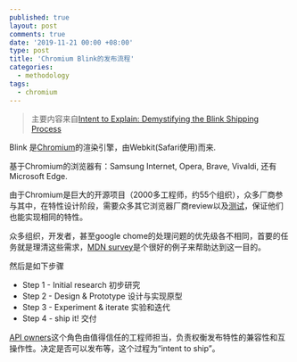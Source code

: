 ```yaml
---
published: true
layout: post
comments: true
date: '2019-11-21 00:00 +08:00'
type: post
title: 'Chromium Blink的发布流程'
categories:
  - methodology
tags:
  - chromium
---
```

> 主要内容来自[Intent to Explain: Demystifying the Blink Shipping Process](https://blog.chromium.org/2019/11/intent-to-explain-demystifying-blink.html)

Blink 是[Chromium](https://www.chromium.org/)的渲染引擎，由Webkit(Safari使用)而来.

基于Chromium的浏览器有：Samsung Internet, Opera, Brave, Vivaldi, 还有 Microsoft Edge.

由于Chromium是巨大的开源项目（2000多工程师，约55个组织），众多厂商参与其中，在特性设计阶段，需要众多其它浏览器厂商review以及[测试](https://wpt.fyi/results/?label=experimental&label=master&aligned)，保证他们也能实现相同的特性。

众多组织，开发者，甚至google chome的处理问题的优先级各不相同，首要的任务就是理清这些需求，[MDN survey](https://hacks.mozilla.org/2019/07/mdn-web-developer-designer-survey/)是个很好的例子来帮助达到这一目的。

然后是如下步骤

- Step 1 - Initial research 初步研究
- Step 2 - Design & Prototype 设计与实现原型
- Step 3 - Experiment & iterate 实验和迭代
- Step 4 - ship it! 交付

[API owners](https://www.chromium.org/blink#TOC-API-Owners)这个角色由值得信任的工程师担当，负责权衡发布特性的兼容性和互操作性。决定是否可以发布等，这个过程为“intent to ship”。




